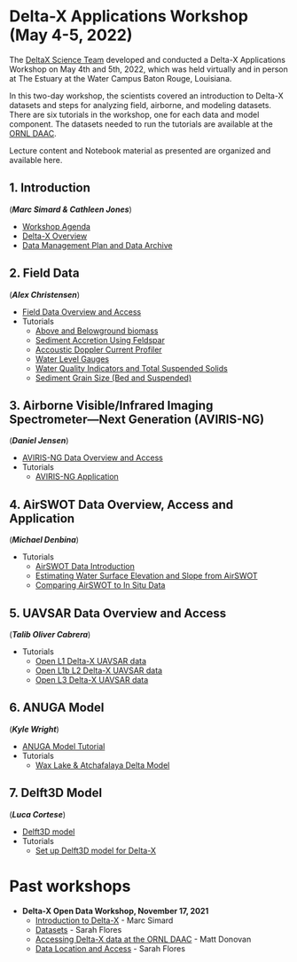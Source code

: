 #  Delta-X Applications Workshop (May 4-5, 2022)

The [DeltaX Science Team](https://deltax.jpl.nasa.gov/) developed and conducted a Delta-X Applications Workshop on May 4th and 5th, 2022, which was held virtually and in person at The Estuary at the Water Campus Baton Rouge, Louisiana.

In this two-day workshop, the scientists covered an introduction to Delta-X datasets and steps for analyzing field, airborne, and modeling datasets. There are six tutorials in the workshop, one for each data and model component. The datasets needed to run the tutorials are available at the [ORNL DAAC](https://daac.ornl.gov/deltax).

Lecture content and Notebook material as presented are organized and available here.

## 1. Introduction 
(***Marc Simard & Cathleen Jones***)
- [Workshop Agenda](slides/DeltaX_Intro_Apps_Workshop_Zheng.pdf)
- [Delta-X Overview](slides/DeltaX_Overview_Apps_Workshop_Simard.pdf)
- [Data Management Plan and Data Archive](slides/DeltaX_DataOverview_Apps_Workshop_Jones.pdf)

## 2. Field Data
(***Alex Christensen***)
- [Field Data Overview and Access](slides/DeltaX_FieldData_Apps_Workshop_Christensen.pdf)
- Tutorials
  - [Above and Belowground biomass](tutorials/DeltaXWorkshop_Field/notebooks_V2/Module1_Biomass.ipynb)
  - [Sediment Accretion Using Feldspar](tutorials/DeltaXWorkshop_Field/notebooks_V2/Module_2_Sediment_Accretion.ipynb)
  - [Accoustic Doppler Current Profiler](tutorials/DeltaXWorkshop_Field/notebooks_V2/Module3_ADCP.ipynb)
  - [Water Level Gauges](tutorials/DeltaXWorkshop_Field/notebooks_V2/Module4_Gauges.ipynb)
  - [Water Quality Indicators and Total Suspended Solids](tutorials/DeltaXWorkshop_Field/notebooks_V2/Module5_Water_Quality.ipynb)
  - [Sediment Grain Size (Bed and Suspended)](tutorials/DeltaXWorkshop_Field/notebooks_V2/Module6_Grain_Size.ipynb)

## 3. Airborne Visible/Infrared Imaging Spectrometer—Next Generation (AVIRIS-NG)
(***Daniel Jensen***)
- [AVIRIS-NG Data Overview and Access](slides/DeltaX_AVIRISNG_Apps_Workshop_Jensen.pdf)
- Tutorials
  - [AVIRIS-NG Application](tutorials/DeltaX_Workshop_AVIRIS-NG/DeltaX_OpenDataWorkshop_AVIRIS-NG.ipynb)

## 4. AirSWOT Data Overview, Access and Application
(***Michael Denbina***)
- Tutorials
  - [AirSWOT Data Introduction](tutorials/DeltaX_Applications_Workshop_AirSWOT/1_AirSWOT_Data_Introduction.ipynb)
  - [Estimating Water Surface Elevation and Slope from AirSWOT](tutorials/DeltaX_Applications_Workshop_AirSWOT/2_Estimating_Water_Surface_Elevation_and_Slope_from_AirSWOT.ipynb)
  - [Comparing AirSWOT to In Situ Data](tutorials/DeltaX_Applications_Workshop_AirSWOT/3_Comparing_AirSWOT_to_In_Situ_Data.ipynb)

## 5. UAVSAR Data Overview and Access
(***Talib Oliver Cabrera***)
- Tutorials
  - [Open L1 Delta-X UAVSAR data](tutorials/deltax_applications_workshop/deltax_l1_slc.ipynb)
  - [Open L1b L2 Delta-X UAVSAR data](tutorials/deltax_applications_workshop/deltax_l1b_l2_interferograms.ipynb)
  - [Open L3 Delta-X UAVSAR data](tutorials/deltax_applications_workshop/deltax_l3_wlc_time_steps.ipynb)

## 6. ANUGA Model
(***Kyle Wright***)
- [ANUGA Model Tutorial](slides/DeltaX_ANUGA_Apps_Workshop_Wright.pdf)
- Tutorials
  - [Wax Lake & Atchafalaya Delta Model](tutorials/ANUGA_DXWorkshop)

## 7. Delft3D Model
(***Luca Cortese***)
- [Delft3D model](slides/DeltaX_Delft3d_Apps_Workshop_Cortese.pdf)
- Tutorials
  - [Set up Delft3D model for Delta-X](tutorials/Delft3D)
  
# Past workshops
 - **Delta-X Open Data Workshop, November 17, 2021**
   - [Introduction to Delta-X](DeltaX_2021/2021_Delta-X_Open_Data_Workshop_Introduction.pdf) - Marc Simard
   - [Datasets](DeltaX_2021/2021_Delta-X_Open_Data_Workshop_Datasets.pdf) - Sarah Flores
   - [Accessing Delta-X data at the ORNL DAAC](DeltaX_2021/2021_Delta-X_Open_Data_Workshop_ORNL_DAAC.pdf) - Matt Donovan
   - [Data Location and Access](DeltaX_2021/2021_Delta-X_Open_Data_Workshop_Website.pdf) - Sarah Flores

